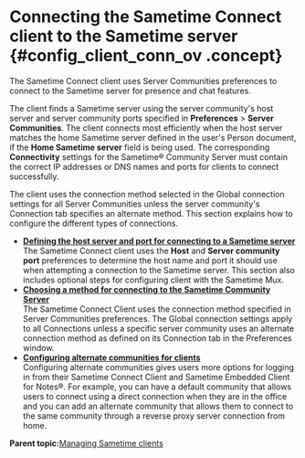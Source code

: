 # Connecting the Sametime Connect client to the Sametime server {#config_client_conn_ov .concept}

The Sametime Connect client uses Server Communities preferences to connect to the Sametime server for presence and chat features.

The client finds a Sametime server using the server community's host server and server community ports specified in **Preferences** \> **Server Communities**. The client connects most efficiently when the host server matches the home Sametime server defined in the user's Person document, if the **Home Sametime server** field is being used. The corresponding **Connectivity** settings for the Sametime® Community Server must contain the correct IP addresses or DNS names and ports for clients to connect successfully.

The client uses the connection method selected in the Global connection settings for all Server Communities unless the server community's Connection tab specifies an alternate method. This section explains how to configure the different types of connections.

-   **[Defining the host server and port for connecting to a Sametime server](config_client_conn_host.md)**  
The Sametime Connect client uses the **Host** and **Server community port** preferences to determine the host name and port it should use when attempting a connection to the Sametime server. This section also includes optional steps for configuring client with the Sametime Mux.
-   **[Choosing a method for connecting to the Sametime Community Server](config_client_conn_meth_ov.md)**  
The Sametime Connect Client uses the connection method specified in Server Communities preferences. The Global connection settings apply to all Connections unless a specific server community uses an alternate connection method as defined on its Connection tab in the Preferences window.
-   **[Configuring alternate communities for clients](config_client_conn_alt.md)**  
Configuring alternate communities gives users more options for logging in from their Sametime Connect Client and Sametime Embedded Client for Notes®. For example, you can have a default community that allows users to connect using a direct connection when they are in the office and you can add an alternate community that allows them to connect to the same community through a reverse proxy server connection from home.

**Parent topic:**[Managing Sametime clients](managing_sametime_client_preferences.md)

